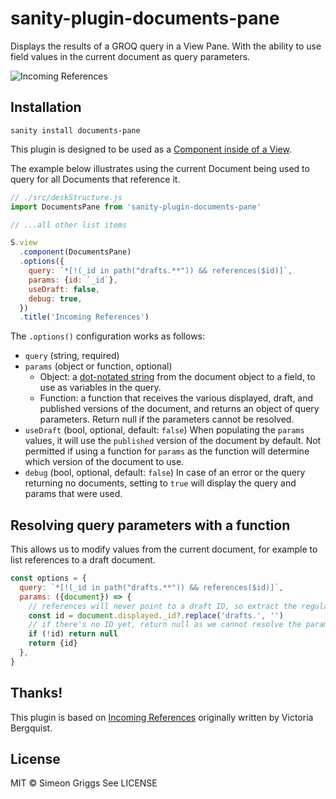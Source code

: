 # sanity-plugin-documents-pane

Displays the results of a GROQ query in a View Pane. With the ability to use field values in the current document as query parameters.

![Incoming References](https://user-images.githubusercontent.com/9684022/121202594-52bc6180-c86d-11eb-897d-f418047b3d22.png)

## Installation

```
sanity install documents-pane
```

This plugin is designed to be used as a [Component inside of a View](https://www.sanity.io/docs/structure-builder-reference#c0c8284844b7).

The example below illustrates using the current Document being used to query for all Documents that reference it.

```js
// ./src/deskStructure.js
import DocumentsPane from 'sanity-plugin-documents-pane'

// ...all other list items

S.view
  .component(DocumentsPane)
  .options({
    query: `*[!(_id in path("drafts.**")) && references($id)]`,
    params: {id: `_id`},
    useDraft: false,
    debug: true,
  })
  .title('Incoming References')
```

The `.options()` configuration works as follows:

- `query` (string, required)
- `params` (object or function, optional) 
  - Object: a [dot-notated string](https://www.npmjs.com/package/dlv) from the document object to a field, to use as variables in the query.
  - Function: a function that receives the various displayed, draft, and published versions of the document, and returns an object of query parameters. Return null if the parameters cannot be resolved.
- `useDraft` (bool, optional, default: `false`) When populating the `params` values, it will use the `published` version of the document by default. Not permitted if using a function for `params` as the function will determine which version of the document to use.
- `debug` (bool, optional, default: `false`) In case of an error or the query returning no documents, setting to `true` will display the query and params that were used.


## Resolving query parameters with a function
This allows us to modify values from the current document, for example to list references to a draft document.
```js
const options = {
  query: `*[!(_id in path("drafts.**")) && references($id)]`,
  params: ({document}) => {
    // references will never point to a draft ID, so extract the regular ID
    const id = document.displayed._id?.replace('drafts.', '')
    // if there's no ID yet, return null as we cannot resolve the parameters and the query will fail
    if (!id) return null
    return {id}
  },
}
```

## Thanks!

This plugin is based on [Incoming References](https://github.com/sanity-io/sanity/tree/victoria/incoming-refs-preview/packages/test-studio/src/previews/incoming-refs) originally written by Victoria Bergquist.

## License

MIT © Simeon Griggs
See LICENSE
